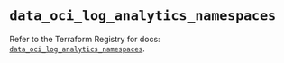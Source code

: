 # `data_oci_log_analytics_namespaces`

Refer to the Terraform Registry for docs: [`data_oci_log_analytics_namespaces`](https://registry.terraform.io/providers/oracle/oci/7.19.0/docs/data-sources/log_analytics_namespaces).
